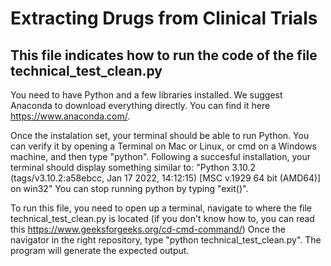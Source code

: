 # Extracting Drugs from Clinical Trials

## This file indicates how to run the code of the file technical_test_clean.py

You need to have Python and a few libraries installed. We suggest Anaconda to download everything directly. You can find it here https://www.anaconda.com/.

Once the instalation set, your terminal should be able to run Python. You can verify it by opening a Terminal on Mac or Linux, or cmd on a Windows machine, and then type "python".
Following a succesful installation, your terminal should display something similar to: "Python 3.10.2 (tags/v3.10.2:a58ebcc, Jan 17 2022, 14:12:15) [MSC v.1929 64 bit (AMD64)] on win32"
You can stop running python by typing "exit()".

To run this file, you need to open up a terminal, navigate to where the file technical_test_clean.py is located (if you don't know how to, you can read this https://www.geeksforgeeks.org/cd-cmd-command/)
Once the navigator in the right repository, type "python technical_test_clean.py". The program will generate the expected output.
